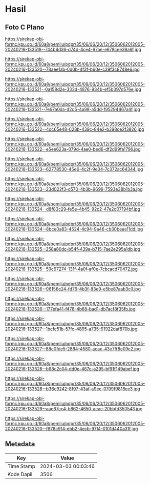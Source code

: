 # Hasil

## Foto C Plano

https://sirekap-obj-formc.kpu.go.id/60a8/pemilu/pdpr/35/06/06/20/12/3506062012005-20240216-133519--744b4d36-d74d-4ce4-97ae-e678cee39a6f.jpg

https://sirekap-obj-formc.kpu.go.id/60a8/pemilu/pdpr/35/06/06/20/12/3506062012005-20240216-133520--78aee1ab-0d0b-4f3f-b60e-c39f3c8748e6.jpg

https://sirekap-obj-formc.kpu.go.id/60a8/pemilu/pdpr/35/06/06/20/12/3506062012005-20240216-133521--0a158d2e-333d-4876-934b-ef5b397d576e.jpg

https://sirekap-obj-formc.kpu.go.id/60a8/pemilu/pdpr/35/06/06/20/12/3506062012005-20240216-133521--7e97a0da-d2d5-4a98-a5dd-f95294467a4f.jpg

https://sirekap-obj-formc.kpu.go.id/60a8/pemilu/pdpr/35/06/06/20/12/3506062012005-20240216-133522--4dc65e48-028b-439c-84e2-b398ce2f3826.jpg

https://sirekap-obj-formc.kpu.go.id/60a8/pemilu/pdpr/35/06/06/20/12/3506062012005-20240216-133522--e5ee623a-079d-4ae0-bed6-df2d99fa1796.jpg

https://sirekap-obj-formc.kpu.go.id/60a8/pemilu/pdpr/35/06/06/20/12/3506062012005-20240216-133523--62778530-45e6-4c2f-9e34-7c372ac64344.jpg

https://sirekap-obj-formc.kpu.go.id/60a8/pemilu/pdpr/35/06/06/20/12/3506062012005-20240216-133523--23d022f3-d570-4b3b-9699-7593e38b1b3a.jpg

https://sirekap-obj-formc.kpu.go.id/60a8/pemilu/pdpr/35/06/06/20/12/3506062012005-20240216-133524--d8f83c29-fe5e-4b45-92c2-47e2d07194bf.jpg

https://sirekap-obj-formc.kpu.go.id/60a8/pemilu/pdpr/35/06/06/20/12/3506062012005-20240216-133524--8bce0a83-4524-4c94-9a46-cb30beae11dd.jpg

https://sirekap-obj-formc.kpu.go.id/60a8/pemilu/pdpr/35/06/06/20/12/3506062012005-20240216-133525--258a80dc-b54f-439e-b715-7ae2e295a1db.jpg

https://sirekap-obj-formc.kpu.go.id/60a8/pemilu/pdpr/35/06/06/20/12/3506062012005-20240216-133525--50c97274-131f-4a0f-af0e-7cbcacd70472.jpg

https://sirekap-obj-formc.kpu.go.id/60a8/pemilu/pdpr/35/06/06/20/12/3506062012005-20240216-133526--96156e24-fd76-4b3f-83e9-e5be87aab3c0.jpg

https://sirekap-obj-formc.kpu.go.id/60a8/pemilu/pdpr/35/06/06/20/12/3506062012005-20240216-133526--177efa41-f478-4b68-bad1-db7acf8f35fb.jpg

https://sirekap-obj-formc.kpu.go.id/60a8/pemilu/pdpr/35/06/06/20/12/3506062012005-20240216-133527--1bcfc51b-57fc-4895-a735-91922daf870b.jpg

https://sirekap-obj-formc.kpu.go.id/60a8/pemilu/pdpr/35/06/06/20/12/3506062012005-20240216-133527--88c0fde5-2884-4580-acae-43e7ff8e09e2.jpg

https://sirekap-obj-formc.kpu.go.id/60a8/pemilu/pdpr/35/06/06/20/12/3506062012005-20240216-133528--b68c2c04-dd0e-467c-a295-bf91f149abef.jpg

https://sirekap-obj-formc.kpu.go.id/60a8/pemilu/pdpr/35/06/06/20/12/3506062012005-20240216-133528--b36c9242-8f97-43af-a9ee-0709f9818ee3.jpg

https://sirekap-obj-formc.kpu.go.id/60a8/pemilu/pdpr/35/06/06/20/12/3506062012005-20240216-133529--aae67cc4-b862-4650-acac-20bbfd350543.jpg

https://sirekap-obj-formc.kpu.go.id/60a8/pemilu/pdpr/35/06/06/20/12/3506062012005-20240216-133520--f878c914-ebb2-4ecb-97f4-0101d440a31f.jpg


## Metadata

| Key        | Value               |
| ---------- | ------------------- |
| Time Stamp | 2024-03-03 00:03:46 |
| Kode Dapil | 3506                |



